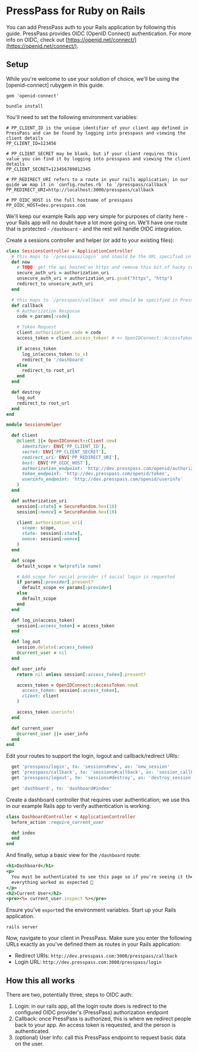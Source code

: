 # PressPass for Ruby on Rails

You can add PressPass auth to your Rails application by following this guide. PressPass provides OIDC (OpenID Connect) authentication. For more info on OIDC, check out [https://openid.net/connect/](https://openid.net/connect/).

## Setup

While you're welcome to use your solution of choice, we'll be using the [openid-connect] rubygem in this guide.

```Gemfile
gem 'openid-connect'
```

```
bundle install
```

You'll need to set the following environment variables:

```
# PP_CLIENT_ID is the unique identifier of your client app defined in PressPass and can be found by logging into presspass and viewing the client details
PP_CLIENT_ID=123456

# PP_CLIENT_SECRET may be blank, but if your client requires this value you can find it by logging into presspass and viewing the client details
PP_CLIENT_SECRET=123456789012345

# PP_REDIRECT_URI refers to a route in your rails application; in our guide we map it in `config.routes.rb` to `/presspass/callback`
PP_REDIRECT_URI=http://localhost:3000/presspass/callback

# PP_OIDC_HOST is the full hostname of presspass
PP_OIDC_HOST=dev.presspass.com
```

We'll keep our example Rails app very simple for purposes of clarity here - your Rails app will no doubt have a lot more going on. We'll have one route that is protected - `/dashboard` - and the rest will handle OIDC integration.

Create a sessions controller and helper (or add to your existing files):

```sessions_controller.rb
class SessionsController < ApplicationController
  # this maps to `/presspass/login` and should be the URL specified in PressPass as the client login URL
  def new
    # TODO: get the api hosted on https and remove this bit of hacky code:
    secure_auth_uri = authorization_uri
    unsecure_auth_uri = authorization_uri.gsub("https", "http")
    redirect_to unsecure_auth_uri
  end

  # this maps to `/presspass/callback` and should be specified in PressPass as the redirect URI
  def callback
    # Authorization Response
    code = params[:code]

    # Token Request
    client.authorization_code = code
    access_token = client.access_token! # => OpenIDConnect::AccessToken

    if access_token
      log_in(access_token.to_s)
      redirect_to '/dashboard'
    else
      redirect_to root_url
    end
  end

  def destroy
    log_out
    redirect_to root_url
  end
end
```

```sessions_helper.rb
module SessionsHelper

  def client
    @client ||= OpenIDConnect::Client.new(
      identifier: ENV['PP_CLIENT_ID'],
      secret: ENV['PP_CLIENT_SECRET'],
      redirect_uri: ENV['PP_REDIRECT_URI'],
      host: ENV['PP_OIDC_HOST'],
      authorization_endpoint: 'http://dev.presspass.com/openid/authorize',
      token_endpoint: 'http://dev.presspass.com/openid/token',
      userinfo_endpoint: 'http://dev.presspass.com/openid/userinfo'
    )
  end

  def authorization_uri
    session[:state] = SecureRandom.hex(16)
    session[:nonce] = SecureRandom.hex(16)

    client.authorization_uri(
      scope: scope,
      state: session[:state],
      nonce: session[:nonce]
    )
  end

  def scope
    default_scope = %w(profile name)

    # Add scope for social provider if social login is requested
    if params[:provider].present?
      default_scope << params[:provider]
    else
      default_scope
    end
  end

  def log_in(access_token)
    session[:access_token] = access_token
  end

  def log_out
    session.delete(:access_token)
    @current_user = nil
  end

  def user_info
    return nil unless session[:access_token].present?

    access_token = OpenIDConnect::AccessToken.new(
      access_token: session[:access_token],
      client: client
    )

    access_token.userinfo!
  end

  def current_user
    @current_user ||= user_info
  end
end
```

Edit your routes to support the login, logout and callback/redirect URIs:

```config/routes.rb
  get 'presspass/login', to: 'sessions#new', as: 'new_session'
  get 'presspass/callback', to: 'sessions#callback', as: 'session_callback'
  get 'presspass/logout', to: 'sessions#destroy', as: 'destroy_session'

  get 'dashboard', to: 'dashboard#index'
```

Create a dashboard controller that requires user authentication; we use this in our example Rails app to verify authentication is working.

```dashboard_controller.rb
class DashboardController < ApplicationController
  before_action :require_current_user

  def index
  end
end
```

And finally, setup a basic view for the `/dashboard` route:

```/app/views/dashboard/index.html.erb
<h1>Dashboard</h1>
<p>
  You must be authenticated to see this page so if you're seeing it then
  everything worked as expected 🎉
</p>
<h2>Current User</h2>
<pre><%= current_user.inspect %></pre>
```

Ensure you've `export`ed the environment variables. Start up your Rails application.

```
rails server
```

Now, navigate to your client in PressPass. Make sure you enter the following URLs exactly as you've defined them as routes in your Rails application:

- Redirect URIs: `http://dev.presspass.com:3000/presspass/callback`
- Login URL: `http://dev.presspass.com:3000/presspass/login`

## How this all works

There are two, potentially three, steps to OIDC auth:

1. Login: in our rails app, all the login route does is redirect to the configured OIDC provider's (PressPass) authorization endpoint
2. Callback: once PressPass is authorized, this is where we redirect people back to your app. An access token is requested, and the person is authenticated.
3. (optional) User Info: call this PressPass endpoint to request basic data on the user.
